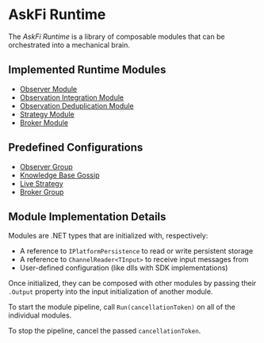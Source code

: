 # AskFi Runtime

The _AskFi Runtime_ is a library of composable modules that can be orchestrated into a mechanical brain.

## Implemented Runtime Modules

- [Observer Module](Modules/Observation/observer.md)
- [Observation Integration Module](Modules/ObservationPool/observation-integration.md)
- [Observation Deduplication Module](Modules/ObservationPool/observation-deduplication.md)
- [Strategy Module](Modules/Strategy/strategy.md)
- [Broker Module](Modules/Action/broker.md)

## Predefined Configurations

- [Observer Group](observer-group.md)
- [Knowledge Base Gossip](knowledge-base-gossip.md)
- [Live Strategy](live-strategy.md)
- [Broker Group](broker-group.md)

## Module Implementation Details

Modules are .NET types that are initialized with, respectively:

- A reference to `IPlatformPersistence` to read or write persistent storage
- A reference to `ChannelReader<TInput>` to receive input messages from
- User-defined configuration (like dlls with SDK implementations)

Once initialized, they can be composed with other modules by passing their `.Output` property into the input initialization of another module.

To start the module pipeline, call `Run(cancellationToken)` on all of the individual modules.

To stop the pipeline, cancel the passed `cancellationToken`.
